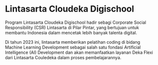 # Lintasarta Cloudeka Digischool
<p>Program Lintasarta Cloudeka Digischool hadir sebagi Corporate Social Responsibility (CSR) Lintasarta di Pilar Pintar, yang bertujuan untuk membantu Indonesia dalam mencetak lebih banyak talenta digital.

  Di tahun 2023 ini, lintasarta memberikan pelatihan coding di bidang Machine Learning Development sebagai salah satu fondasi Artificial Intelligence (AI) Development dan akan memanfaatkan layanan Deka Flexi dari Lintasarta Couledeka dalam proses pembelajarannya.</p>
